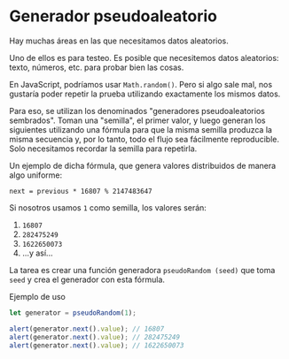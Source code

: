 
# Generador pseudoaleatorio

Hay muchas áreas en las que necesitamos datos aleatorios.

Uno de ellos es para testeo. Es posible que necesitemos datos aleatorios: texto, números, etc. para probar bien las cosas.

En JavaScript, podríamos usar `Math.random()`. Pero si algo sale mal, nos gustaría poder repetir la prueba utilizando exactamente los mismos datos.

Para eso, se utilizan los denominados "generadores pseudoaleatorios sembrados". Toman una "semilla", el primer valor, y luego generan los siguientes utilizando una fórmula para que la misma semilla produzca la misma secuencia y, por lo tanto, todo el flujo sea fácilmente reproducible. Solo necesitamos recordar la semilla para repetirla.

Un ejemplo de dicha fórmula, que genera valores distribuidos de manera algo uniforme:

```
next = previous * 16807 % 2147483647
```

Si nosotros usamos `1` como semilla, los valores serán:
1. `16807`
2. `282475249`
3. `1622650073`
4. ...y así...

La tarea es crear una función generadora `pseudoRandom (seed)` que toma `seed` y crea el generador con esta fórmula.

Ejemplo de uso

```js
let generator = pseudoRandom(1);

alert(generator.next().value); // 16807
alert(generator.next().value); // 282475249
alert(generator.next().value); // 1622650073
```
